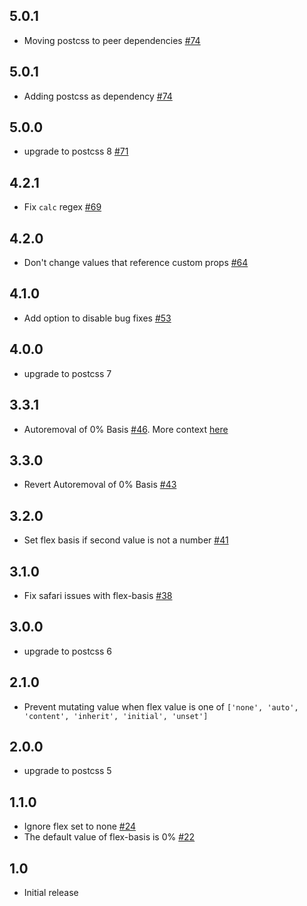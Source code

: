 ## 5.0.1

* Moving postcss to peer dependencies [#74](https://github.com/luisrudge/postcss-flexbugs-fixes/pull/74)

## 5.0.1

* Adding postcss as dependency [#74](https://github.com/luisrudge/postcss-flexbugs-fixes/pull/74)

## 5.0.0

* upgrade to postcss 8 [#71](https://github.com/luisrudge/postcss-flexbugs-fixes/pull/71)

## 4.2.1

* Fix `calc` regex [#69](https://github.com/luisrudge/postcss-flexbugs-fixes/pull/69)

## 4.2.0

* Don't change values that reference custom props [#64](https://github.com/luisrudge/postcss-flexbugs-fixes/pull/64)

## 4.1.0

* Add option to disable bug fixes [#53](https://github.com/luisrudge/postcss-flexbugs-fixes/pull/53)

## 4.0.0

* upgrade to postcss 7

## 3.3.1

* Autoremoval of 0% Basis [#46](https://github.com/luisrudge/postcss-flexbugs-fixes/pull/46). More context [here](https://github.com/luisrudge/postcss-flexbugs-fixes/issues/45#issuecomment-385070879)

## 3.3.0

* Revert Autoremoval of 0% Basis [#43](https://github.com/luisrudge/postcss-flexbugs-fixes/pull/43)

## 3.2.0

* Set flex basis if second value is not a number [#41](https://github.com/luisrudge/postcss-flexbugs-fixes/pull/41)

## 3.1.0

* Fix safari issues with flex-basis [#38](https://github.com/luisrudge/postcss-flexbugs-fixes/pull/38)

## 3.0.0

* upgrade to postcss 6

## 2.1.0

* Prevent mutating value when flex value is one of `['none', 'auto', 'content', 'inherit', 'initial', 'unset']`

## 2.0.0

* upgrade to postcss 5

## 1.1.0

* Ignore flex set to none [#24](https://github.com/luisrudge/postcss-flexbugs-fixes/pull/24)
* The default value of flex-basis is 0% [#22](https://github.com/luisrudge/postcss-flexbugs-fixes/pull/22)

## 1.0

* Initial release
